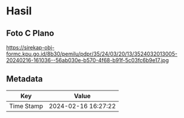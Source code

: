 # Hasil

## Foto C Plano

https://sirekap-obj-formc.kpu.go.id/8b30/pemilu/pdpr/35/24/03/20/13/3524032013005-20240216-161036--56ab030e-b570-4f68-b91f-5c03fc6b9e17.jpg


## Metadata

| Key        | Value               |
| ---------- | ------------------- |
| Time Stamp | 2024-02-16 16:27:22 |



